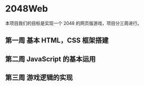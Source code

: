 # 2048Web
本项目我们的目标是实现一个 2048 的网页版游戏，项目分三周进行。


## 第一周 基本 HTML，CSS 框架搭建


## 第二周 JavaScript 的基本运用


## 第三周 游戏逻辑的实现
